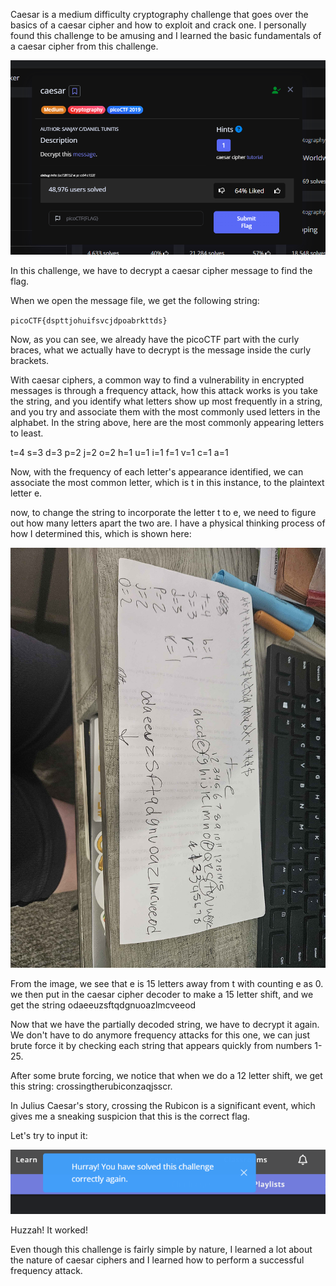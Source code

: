 Caesar is a medium difficulty cryptography challenge that goes over the basics of a caesar cipher and how to exploit and crack one. I personally found this challenge to be amusing and I learned the basic fundamentals of a caesar cipher from this challenge. 

![picoCTF challenge desc](imgs/desc.png)

In this challenge, we have to decrypt a caesar cipher message to find the flag. 

When we open the message file, we get the following string: 

`picoCTF{dspttjohuifsvcjdpoabrkttds}`

Now, as you can see, we already have the picoCTF part with the curly braces, what we actually have to decrypt is the message inside the curly brackets. 


With caesar ciphers, a common way to find a vulnerability in encrypted messages is through a frequency attack, how this attack works is you take the string, and you identify what letters show up most frequently in a string, and you try and associate them with the most commonly used letters in the alphabet. In the string above, here are the most commonly appearing letters to least. 

t=4
s=3
d=3
p=2
j=2
o=2
h=1
u=1
i=1
f=1
v=1
c=1
a=1

Now, with the frequency of each letter's appearance identified, we can associate the most common letter, which is t in this instance, to the plaintext letter e. 

now, to change the string to incorporate the letter t to e, we need to figure out how many letters apart the two are. I have a physical thinking process of how I determined this, which is shown here: 

![thought process](imgs/thought-process.jpg)

From the image, we see that e is 15 letters away from t with counting e as 0. we then put in the caesar cipher decoder to make a 15 letter shift, and we get the string odaeeuzsftqdgnuoazlmcveeod


Now that we have the partially decoded string, we have to decrypt it again. We don't have to do anymore frequency attacks for this one, we can just brute force it by checking each string that appears quickly from numbers 1-25. 

After some brute forcing, we notice that when we do a 12 letter shift, we get this string: 
crossingtherubiconzaqjsscr. 

In Julius Caesar's story, crossing the Rubicon is a significant event, which gives me a sneaking suspicion that this is the correct flag. 

Let's try to input it: 

![success](imgs/success.png)

Huzzah! It worked!

Even though this challenge is fairly simple by nature, I learned a lot about the nature of caesar ciphers and I learned how to perform a successful frequency attack.
